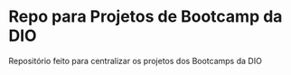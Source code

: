 # Repo para Projetos de Bootcamp da DIO

Repositório feito para centralizar os projetos dos Bootcamps da DIO
